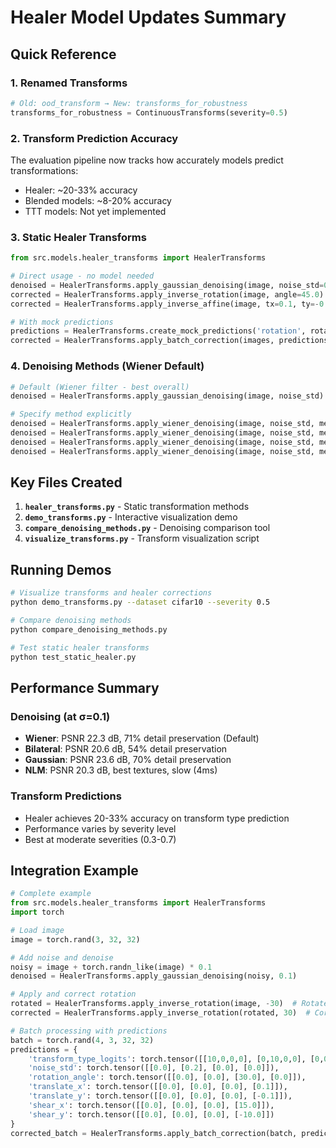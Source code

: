 # Healer Model Updates Summary

## Quick Reference

### 1. Renamed Transforms
```python
# Old: ood_transform → New: transforms_for_robustness
transforms_for_robustness = ContinuousTransforms(severity=0.5)
```

### 2. Transform Prediction Accuracy
The evaluation pipeline now tracks how accurately models predict transformations:
- Healer: ~20-33% accuracy
- Blended models: ~8-20% accuracy
- TTT models: Not yet implemented

### 3. Static Healer Transforms
```python
from src.models.healer_transforms import HealerTransforms

# Direct usage - no model needed
denoised = HealerTransforms.apply_gaussian_denoising(image, noise_std=0.1)  # Uses Wiener
corrected = HealerTransforms.apply_inverse_rotation(image, angle=45.0)
corrected = HealerTransforms.apply_inverse_affine(image, tx=0.1, ty=-0.1, sx=15, sy=-10)

# With mock predictions
predictions = HealerTransforms.create_mock_predictions('rotation', rotation_angle=30.0)
corrected = HealerTransforms.apply_batch_correction(images, predictions)
```

### 4. Denoising Methods (Wiener Default)
```python
# Default (Wiener filter - best overall)
denoised = HealerTransforms.apply_gaussian_denoising(image, noise_std)

# Specify method explicitly
denoised = HealerTransforms.apply_wiener_denoising(image, noise_std, method='wiener')    # Best overall
denoised = HealerTransforms.apply_wiener_denoising(image, noise_std, method='bilateral') # Edge-preserving
denoised = HealerTransforms.apply_wiener_denoising(image, noise_std, method='nlm')       # Best textures
denoised = HealerTransforms.apply_wiener_denoising(image, noise_std, method='gaussian')  # Fastest
```

## Key Files Created

1. **`healer_transforms.py`** - Static transformation methods
2. **`demo_transforms.py`** - Interactive visualization demo
3. **`compare_denoising_methods.py`** - Denoising comparison tool
4. **`visualize_transforms.py`** - Transform visualization script

## Running Demos

```bash
# Visualize transforms and healer corrections
python demo_transforms.py --dataset cifar10 --severity 0.5

# Compare denoising methods
python compare_denoising_methods.py

# Test static healer transforms
python test_static_healer.py
```

## Performance Summary

### Denoising (at σ=0.1)
- **Wiener**: PSNR 22.3 dB, 71% detail preservation (Default)
- **Bilateral**: PSNR 20.6 dB, 54% detail preservation
- **Gaussian**: PSNR 23.6 dB, 70% detail preservation
- **NLM**: PSNR 20.3 dB, best textures, slow (4ms)

### Transform Predictions
- Healer achieves 20-33% accuracy on transform type prediction
- Performance varies by severity level
- Best at moderate severities (0.3-0.7)

## Integration Example

```python
# Complete example
from src.models.healer_transforms import HealerTransforms
import torch

# Load image
image = torch.rand(3, 32, 32)

# Add noise and denoise
noisy = image + torch.randn_like(image) * 0.1
denoised = HealerTransforms.apply_gaussian_denoising(noisy, 0.1)

# Apply and correct rotation
rotated = HealerTransforms.apply_inverse_rotation(image, -30)  # Rotate 30° clockwise
corrected = HealerTransforms.apply_inverse_rotation(rotated, 30)  # Correct back

# Batch processing with predictions
batch = torch.rand(4, 3, 32, 32)
predictions = {
    'transform_type_logits': torch.tensor([[10,0,0,0], [0,10,0,0], [0,0,10,0], [0,0,0,10]]),
    'noise_std': torch.tensor([[0.0], [0.2], [0.0], [0.0]]),
    'rotation_angle': torch.tensor([[0.0], [0.0], [30.0], [0.0]]),
    'translate_x': torch.tensor([[0.0], [0.0], [0.0], [0.1]]),
    'translate_y': torch.tensor([[0.0], [0.0], [0.0], [-0.1]]),
    'shear_x': torch.tensor([[0.0], [0.0], [0.0], [15.0]]),
    'shear_y': torch.tensor([[0.0], [0.0], [0.0], [-10.0]])
}
corrected_batch = HealerTransforms.apply_batch_correction(batch, predictions)
```